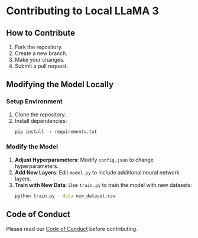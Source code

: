 # Contributing to Local LLaMA 3

## How to Contribute

1. Fork the repository.
2. Create a new branch.
3. Make your changes.
4. Submit a pull request.

## Modifying the Model Locally

### Setup Environment

1. Clone the repository.
2. Install dependencies:
    ```bash
    pip install -r requirements.txt
    ```

### Modify the Model

1. **Adjust Hyperparameters**: Modify `config.json` to change hyperparameters.
2. **Add New Layers**: Edit `model.py` to include additional neural network layers.
3. **Train with New Data**: Use `train.py` to train the model with new datasets:
    ```bash
    python train.py --data new_dataset.csv
    ```

## Code of Conduct

Please read our [Code of Conduct](CODE_OF_CONDUCT.md) before contributing.
